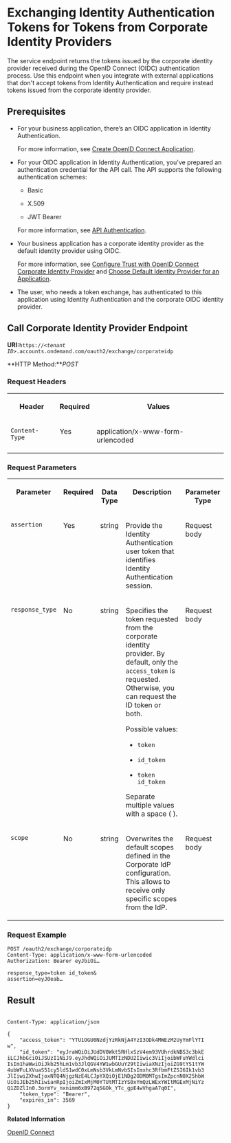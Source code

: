 <!-- loioa66753aa32314f089c8d4dc4aa59b65d -->

# Exchanging Identity Authentication Tokens for Tokens from Corporate Identity Providers

The service endpoint returns the tokens issued by the corporate identity provider received during the OpenID Connect \(OIDC\) authentication process. Use this endpoint when you integrate with external applications that don't accept tokens from Identity Authentication and require instead tokens issued from the corporate identity provider.



<a name="loioa66753aa32314f089c8d4dc4aa59b65d__section_m3q_bhz_rfb"/>

## Prerequisites

-   For your business application, there’s an OIDC application in Identity Authentication.

    For more information, see [Create OpenID Connect Application](../Operation-Guide/create-openid-connect-application-62fb1c3.md).

-   For your OIDC application in Identity Authentication, you've prepared an authentication credential for the API call. The API supports the following authentication schemes:

    -   Basic

    -   X.509

    -   JWT Bearer


    For more information, see [API Authentication](../Operation-Guide/api-authentication-9d200d5.md).

-   Your business application has a corporate identity provider as the default identity provider using OIDC.

    For more information, see [Configure Trust with OpenID Connect Corporate Identity Provider](../Operation-Guide/configure-trust-with-openid-connect-corporate-identity-provider-8ff83a1.md) and [Choose Default Identity Provider for an Application](../Operation-Guide/choose-default-identity-provider-for-an-application-e9d8274.md).

-   The user, who needs a token exchange, has authenticated to this application using Identity Authentication and the corporate OIDC identity provider.




<a name="loioa66753aa32314f089c8d4dc4aa59b65d__section_unk_zjw_wsb"/>

## **Call Corporate Identity Provider Endpoint**

**URI:**<code>https://<i class="varname">&lt;tenant ID&gt;</i>.accounts.ondemand.com/oauth2/exchange/corporateidp</code>

**HTTP Method:***POST*



### Request Headers


<table>
<tr>
<th valign="top">

Header



</th>
<th valign="top">

Required



</th>
<th valign="top">

Values



</th>
</tr>
<tr>
<td valign="top">

`Content-Type`



</td>
<td valign="top">

Yes



</td>
<td valign="top">

application/x-www-form-urlencoded



</td>
</tr>
</table>



### Request Parameters


<table>
<tr>
<th valign="top">

Parameter



</th>
<th valign="top">

Required



</th>
<th valign="top">

Data Type



</th>
<th valign="top">

Description



</th>
<th valign="top">

Parameter Type



</th>
</tr>
<tr>
<td valign="top">

`assertion`



</td>
<td valign="top">

Yes



</td>
<td valign="top">

string



</td>
<td valign="top">

Provide the Identity Authentication user token that identifies Identity Authentication session.



</td>
<td valign="top">

Request body



</td>
</tr>
<tr>
<td valign="top">

`response_type`



</td>
<td valign="top">

No



</td>
<td valign="top">

string



</td>
<td valign="top">

Specifies the token requested from the corporate identity provider. By default, only the `access_token` is requested. Otherwise, you can request the ID token or both.

Possible values:

-   `token`

-   `id_token`

-   `token` `id_token`


Separate multiple values with a space \( \).



</td>
<td valign="top">

Request body



</td>
</tr>
<tr>
<td valign="top">

`scope`



</td>
<td valign="top">

No



</td>
<td valign="top">

string



</td>
<td valign="top">

Overwrites the default scopes defined in the Corporate IdP configuration. This allows to receive only specific scopes from the IdP.



</td>
<td valign="top">

Request body



</td>
</tr>
</table>



### Request Example

```
POST /oauth2/exchange/corporateidp
Content-Type: application/x-www-form-urlencoded
Authorization: Bearer eyJbiOi…
 
response_type=token id_token&
assertion=eyJ0eab…
```



## **Result**

```
	
Content-Type: application/json
 
{
    "access_token": "YTU1OGU0NzdjYzRkNjA4YzI3ODk4MWEzM2UyYmFlYTI
w",
    "id_token": "eyJraWQiOiJUdDV0Wkt5RHlxSzV4em93VUhrdkNBS3c3bkE
iLCJhbGciOiJSUzI1NiJ9.eyJhdWQiOiJUMTIzNDU2Iiwic3ViIjoibWFuYWdlci
IsIm1haWwiOiJkb25hLm1vb3JlQGV4YW1wbGUuY29tIiwiaXNzIjoiZG9tYS1tYW
4ubWFuLXVuaS51cy5ldS1wdC0xLmNsb3VkLmNvbSIsImxhc3RfbmFtZSI6Ik1vb3
JlIiwiZXhwIjoxNTQ4NjgzNzE4LCJpYXQiOjE1NDg2ODM0MTgsImZpcnN0X25hbW
UiOiJEb25hIiwianRpIjoiZmIxMjM0YTUtMTIzYS0xYmQzLWExYWItMGExMjNiYz
Q1ZDZlIn0.3ormYv_nxnimm6xB972qSGOk_YTc_gpE4wVhgaA7q0I",
    "token_type": "Bearer",
    "expires_in": 3569
}
```



**Related Information**  


[OpenID Connect](../Operation-Guide/openid-connect-a789c9c.md "You can use Identity Authentication for authentication in OpenID Connect protected applications.")

